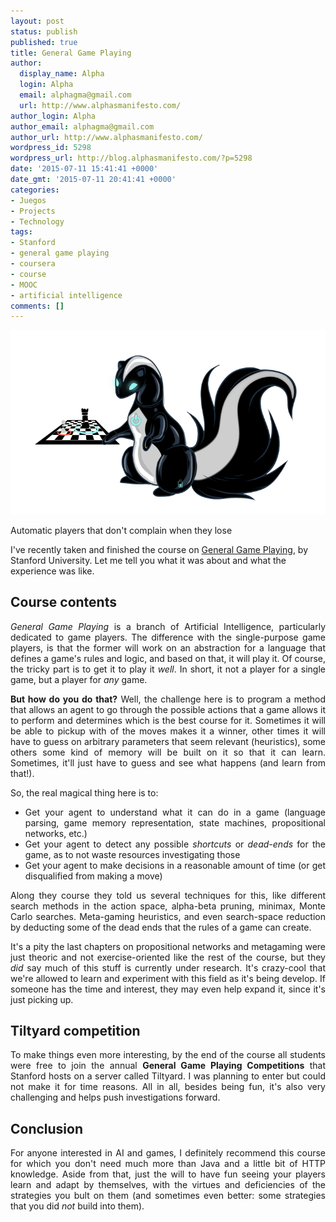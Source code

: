 ```yaml
---
layout: post
status: publish
published: true
title: General Game Playing
author:
  display_name: Alpha
  login: Alpha
  email: alphagma@gmail.com
  url: http://www.alphasmanifesto.com/
author_login: Alpha
author_email: alphagma@gmail.com
author_url: http://www.alphasmanifesto.com/
wordpress_id: 5298
wordpress_url: http://blog.alphasmanifesto.com/?p=5298
date: '2015-07-11 15:41:41 +0000'
date_gmt: '2015-07-11 20:41:41 +0000'
categories:
- Juegos
- Projects
- Technology
tags:
- Stanford
- general game playing
- coursera
- course
- MOOC
- artificial intelligence
comments: []
---
```


![](/assets/mechaskunky.png)

Automatic players that don't complain when they lose

<p>I've recently taken and finished the course on <a href="https://www.coursera.org/course/ggp">General Game Playing</a>, by Stanford University. Let me tell you what it was about and what the experience was like.</p>
<p><!--more--></p>
<h2>Course contents</h2>
<p style="text-align: justify;"><em>General Game Playing</em> is a branch of Artificial Intelligence, particularly dedicated to game players. The difference with the single-purpose game players, is that the former&nbsp;will work on an abstraction for a language that defines a game's rules and logic, and based on that, it will play it. Of course, the tricky part is to get it to play it&nbsp;<em>well</em>. In short, it not a player for a single game, but a player for&nbsp;<em>any</em> game.</p>
<p style="text-align: justify;"><b>But how do you do that?</b> Well, the challenge here is to program a method that allows an agent to go through the possible actions that a game allows it to perform and determines which is the best course for it. Sometimes it will be able to pickup with of the moves makes it a winner, other times it will have to guess on arbitrary parameters that seem relevant (heuristics), some others some kind of memory will be built on it so that it can learn. Sometimes, it'll just have to guess and see what happens (and learn from that!).</p>
<p style="text-align: justify;">So, the real magical thing here is to:</p>
<ul>
<li style="text-align: justify;">Get your agent to understand what it can do in a game (language parsing, game memory representation, state machines, propositional networks, etc.)</li>
<li style="text-align: justify;">Get your agent to detect any possible&nbsp;<em>shortcuts&nbsp;</em>or&nbsp;<em>dead-ends</em> for the game, as to not waste resources investigating those</li>
<li style="text-align: justify;">Get your agent to make decisions in a reasonable amount of time (or get disqualified from making a move)</li>
</ul>
<p style="text-align: justify;">Along they course they told us several techniques for this, like different search methods in the action space, alpha-beta pruning, minimax, Monte Carlo searches. Meta-gaming heuristics, and even search-space reduction by deducting some of the&nbsp;dead ends that the rules of a game can create.</p>
<p style="text-align: justify;">It's a pity the last chapters on propositional networks and metagaming were just theoric and not exercise-oriented like the rest of the course, but they <i>did</i>&nbsp;say much of this stuff is currently under research. It's crazy-cool that we're allowed to learn and experiment with this field as it's being develop. If someone has the time and interest, they may even help expand it, since it's just picking up.</p>
<h2>Tiltyard competition</h2>
<p style="text-align: justify;">To make things even more interesting, by the end of the course all students were&nbsp;free to join the annual <strong>General Game Playing Competitions</strong> that Stanford hosts on a server called Tiltyard. I was planning to enter&nbsp;but could not make it for time reasons. All in all, besides being fun, it's also very challenging and helps push investigations forward.</p>
<h2>Conclusion</h2>
<p style="text-align: justify;">For anyone interested in AI and games, I definitely recommend this course for which you don't need much more than Java and a little bit of HTTP knowledge. Aside from that, just the will to have fun seeing your players learn and adapt by themselves, with the virtues and deficiencies of the strategies you bult on them (and sometimes even better: some strategies that you did <i>not</i>&nbsp;build into them).</p>
